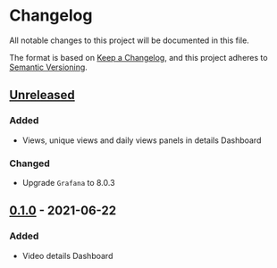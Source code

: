 # Changelog

All notable changes to this project will be documented in this file.

The format is based on [Keep a
Changelog](https://keepachangelog.com/en/1.0.0/), and this project adheres to
[Semantic Versioning](https://semver.org/spec/v2.0.0.html).

## [Unreleased]

### Added

- Views, unique views and daily views panels in details Dashboard

### Changed

- Upgrade `Grafana` to 8.0.3

## [0.1.0] - 2021-06-22

### Added

- Video details Dashboard

[Unreleased]: https://github.com/openfun/postsie/v0.1.0...main
[0.1.0]: https://github.com/openfun/postsie/1172535...v0.1.0
